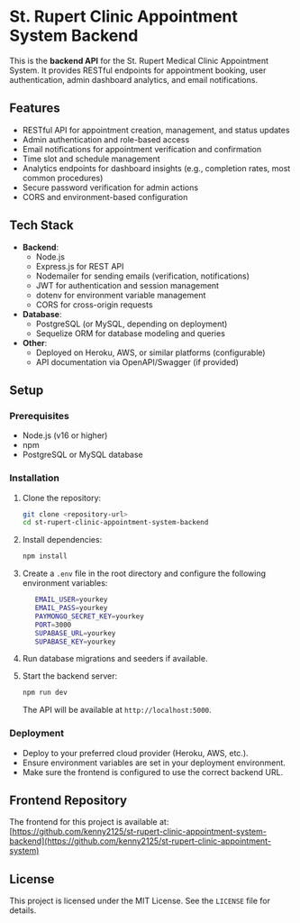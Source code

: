 # St. Rupert Clinic Appointment System Backend

This is the **backend API** for the St. Rupert Medical Clinic Appointment System. It provides RESTful endpoints for appointment booking, user authentication, admin dashboard analytics, and email notifications.

## Features

- RESTful API for appointment creation, management, and status updates
- Admin authentication and role-based access
- Email notifications for appointment verification and confirmation
- Time slot and schedule management
- Analytics endpoints for dashboard insights (e.g., completion rates, most common procedures)
- Secure password verification for admin actions
- CORS and environment-based configuration

## Tech Stack

- **Backend**:
  - Node.js
  - Express.js for REST API
  - Nodemailer for sending emails (verification, notifications)
  - JWT for authentication and session management
  - dotenv for environment variable management
  - CORS for cross-origin requests
- **Database**:
  - PostgreSQL (or MySQL, depending on deployment)
  - Sequelize ORM for database modeling and queries
- **Other**:
  - Deployed on Heroku, AWS, or similar platforms (configurable)
  - API documentation via OpenAPI/Swagger (if provided)

## Setup

### Prerequisites

- Node.js (v16 or higher)
- npm
- PostgreSQL or MySQL database

### Installation

1. Clone the repository:
   ```bash
   git clone <repository-url>
   cd st-rupert-clinic-appointment-system-backend
   ```

2. Install dependencies:
   ```bash
   npm install
   ```

3. Create a `.env` file in the root directory and configure the following environment variables:
   ```bash
      EMAIL_USER=yourkey
      EMAIL_PASS=yourkey
      PAYMONGO_SECRET_KEY=yourkey
      PORT=3000
      SUPABASE_URL=yourkey
      SUPABASE_KEY=yourkey
   ```

4. Run database migrations and seeders if available.

5. Start the backend server:
   ```bash
   npm run dev
   ```

   The API will be available at `http://localhost:5000`.

### Deployment

- Deploy to your preferred cloud provider (Heroku, AWS, etc.).
- Ensure environment variables are set in your deployment environment.
- Make sure the frontend is configured to use the correct backend URL.

## Frontend Repository

The frontend for this project is available at:  
[https://github.com/kenny2125/st-rupert-clinic-appointment-system-backend](https://github.com/kenny2125/st-rupert-clinic-appointment-system)

## License

This project is licensed under the MIT License. See the `LICENSE` file for details.
